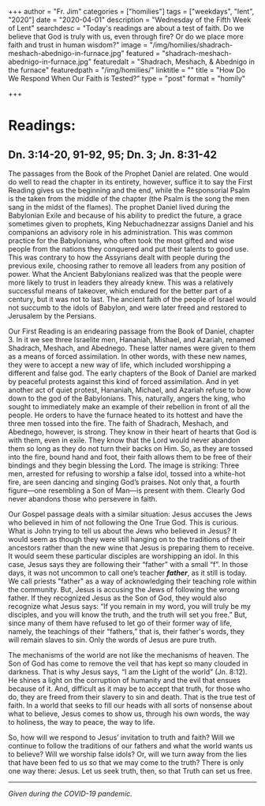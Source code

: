 +++
author = "Fr. Jim"
categories = ["homilies"]
tags = ["weekdays", "lent", "2020"]
date = "2020-04-01"
description = "Wednesday of the Fifth Week of Lent"
searchdesc = "Today's readings are about a test of faith. Do we believe that God is truly with us, even through fire? Or do we place more faith and trust in human wisdom?"
image = "/img/homilies/shadrach-meshach-abednigo-in-furnace.jpg"
featured = "shadrach-meshach-abednigo-in-furnace.jpg"
featuredalt = "Shadrach, Meshach, & Abednigo in the furnace"
featuredpath = "/img/homilies/"
linktitle = ""
title = "How Do We Respond When Our Faith is Tested?"
type = "post"
format = "homily"

+++

# Readings:
## Dn. 3:14-20, 91-92, 95; Dn. 3; Jn. 8:31-42

The passages from the Book of the Prophet Daniel are related. One would do well to read the chapter in its entirety, however, suffice it to say the First Reading gives us the beginning and the end, while the Responsorial Psalm is the taken from the middle of the chapter (the Psalm is the song the men sang in the midst of the flames). The prophet Daniel lived during the Babylonian Exile and because of his ability to predict the future, a grace sometimes given to prophets, King Nebuchadnezzar assigns Daniel and his companions an advisory role in his administration. This was common practice for the Babylonians, who often took the most gifted and wise people from the nations they conquered and put their talents to good use. This was contrary to how the Assyrians dealt with people during the previous exile, choosing rather to remove all leaders from any position of power. What the Ancient Babylonians realized was that the people were more likely to trust in leaders they already knew. This was a relatively successful means of takeover, which endured for the better part of a century, but it was not to last. The ancient faith of the people of Israel would not succumb to the idols of Babylon, and were later freed and restored to Jerusalem by the Persians.

Our First Reading is an endearing passage from the Book of Daniel, chapter 3. In it we see three Israelite men, Hananiah, Mishael, and Azariah, renamed Shadrach, Meshach, and Abednego. These latter names were given to them as a means of forced assimilation. In other words, with these new names, they were to accept a new way of life, which included worshipping a different and false god. The early chapters of the Book of Daniel are marked by peaceful protests against this kind of forced assimilation. And in yet another act of quiet protest, Hananiah, Michael, and Azariah refuse to bow down to the god of the Babylonians. This, naturally, angers the king, who sought to immediately make an example of their rebellion in front of all the people. He orders to have the furnace heated to its hottest and have the three men tossed into the fire. The faith of Shadrach, Meshach, and Abednego, however, is strong. They know in their heart of hearts that God is with them, even in exile. They know that the Lord would never abandon them so long as they do not turn their backs on Him. So, as they are tossed into the fire, bound hand and foot, their faith allows them to be free of their bindings and they begin blessing the Lord. The image is striking: Three men, arrested for refusing to worship a false idol, tossed into a white-hot fire, are seen dancing and singing God’s praises. Not only that, a fourth figure—one resembling a Son of Man—is present with them. Clearly God never abandons those who persevere in faith.

Our Gospel passage deals with a similar situation: Jesus accuses the Jews who believed in him of not following the One True God. This is curious. What is John trying to tell us about the Jews who believed in Jesus? It would seem as though they were still hanging on to the traditions of their ancestors rather than the new wine that Jesus is preparing them to receive. It would seem these particular disciples are worshipping an idol. In this case, Jesus says they are following their “father” with a small “f”. In those days, it was not uncommon to call one’s teacher ***father***, as it still is today. We call priests "father" as a way of acknowledging their teaching role within the community. But, Jesus is accusing the Jews of following the wrong father. If they recognized Jesus as the Son of God, they would also recognize what Jesus says: “If you remain in my word, you will truly be my disciples, and you will know the truth, and the truth will set you free.” But, since many of them have refused to let go of their former way of life, namely, the teachings of their “fathers,” that is, their father's words, they will remain slaves to sin. Only the words of Jesus are pure truth.

The mechanisms of the world are not like the mechanisms of heaven. The Son of God has come to remove the veil that has kept so many clouded in darkness. That is why Jesus says, “I am the Light of the world” (Jn. 8:12). He shines a light on the corruption of humanity and the evil that ensues because of it. And, difficult as it may be to accept that truth, for those who do, they are freed from their slavery to sin and death. That is the true test of faith. In a world that seeks to fill our heads with all sorts of nonsense about what to believe, Jesus comes to show us, through his own words, the way to holiness, the way to peace, the way to life.

So, how will we respond to Jesus’ invitation to truth and faith? Will we continue to follow the traditions of our fathers and what the world wants us to believe? Will we worship false idols? Or, will we turn away from the lies that have been fed to us so that we may come to the truth? There is only one way there: Jesus. Let us seek truth, then, so that Truth can set us free.

---
*Given during the COVID-19 pandemic.*